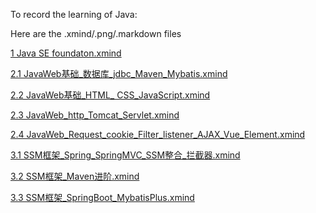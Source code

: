 To record the learning of Java:

Here are the .xmind/.png/.markdown files

[1 Java SE foundaton.xmind](https://github.com/Dylan-CS/Java_learning/blob/main/1%20Java%20SE%20foundaton.xmind)  

[2.1 JavaWeb基础_数据库_jdbc_Maven_Mybatis.xmind  ](https://github.com/Dylan-CS/Java_learning/blob/main/2.1%20JavaWeb%E5%9F%BA%E7%A1%80_%E6%95%B0%E6%8D%AE%E5%BA%93_jdbc_Maven_Mybatis.xmind)

[2.2 JavaWeb基础_HTML_ CSS_JavaScript.xmind   ](https://github.com/Dylan-CS/Java_learning/blob/main/2.2%20JavaWeb%E5%9F%BA%E7%A1%80_HTML_%20CSS_JavaScript.xmind)

[2.3 JavaWeb_http_Tomcat_Servlet.xmind](https://github.com/Dylan-CS/Java_learning/blob/main/2.3%20JavaWeb_http_Tomcat_Servlet.xmind)

[2.4 JavaWeb_Request_cookie_Filter_listener_AJAX_Vue_Element.xmind](https://github.com/Dylan-CS/Java_learning/blob/main/2.4%20JavaWeb_Request_cookie_Filter_listener_AJAX_Vue_Element.xmind)

[3.1 SSM框架_Spring_SpringMVC_SSM整合_拦截器.xmind](https://github.com/Dylan-CS/Java_learning/blob/main/3.1%20SSM%E6%A1%86%E6%9E%B6_Spring_SpringMVC_SSM%E6%95%B4%E5%90%88_%E6%8B%A6%E6%88%AA%E5%99%A8.xmind)

[3.2 SSM框架_Maven进阶.xmind](https://github.com/Dylan-CS/Java_learning/blob/main/3.2%20SSM%E6%A1%86%E6%9E%B6_Maven%E8%BF%9B%E9%98%B6.xmind)

[3.3 SSM框架_SpringBoot_MybatisPlus.xmind](https://github.com/Dylan-CS/Java_learning/blob/main/3.3%20SSM%E6%A1%86%E6%9E%B6_SpringBoot_MybatisPlus.xmind)

